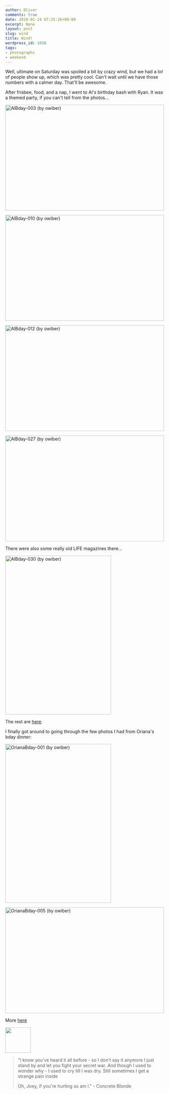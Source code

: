 ```yaml
---
author: Oliver
comments: true
date: 2010-01-24 07:25:26+00:00
excerpt: None
layout: post
slug: wind
title: Wind!
wordpress_id: 1038
tags:
- photographs
- weekend
---
```


Well, ultimate on Saturday was spoiled a bit by crazy wind, but we had a <em>lot</em> of people show up, which was pretty cool.  Can't wait until we have those numbers with a calmer day.  That'll be awesome.

After frisbee, food, and a nap, I went to Al's birthday bash with Ryan.  It was a themed party, if you can't tell from the photos...

<a href="http://www.flickr.com/photos/owiber/4299852926/" title="AlBday-003 (by owiber)"><img src="https://farm3.static.flickr.com/2707/4299852926_61d2d4f333.jpg" title="AlBday-003 (by owiber)" alt="AlBday-003 (by owiber)" width="500" height="333" /></a>

<a href="http://www.flickr.com/photos/owiber/4299860366/" title="AlBday-010 (by owiber)"><img src="https://farm3.static.flickr.com/2543/4299860366_eb9ecfb76c.jpg" title="AlBday-010 (by owiber)" alt="AlBday-010 (by owiber)" width="500" height="333" /></a>

<a href="http://www.flickr.com/photos/owiber/4299114043/" title="AlBday-012 (by owiber)"><img src="https://farm5.static.flickr.com/4045/4299114043_d92533d841.jpg" title="AlBday-012 (by owiber)" alt="AlBday-012 (by owiber)" width="500" height="333" /></a>

<a href="http://www.flickr.com/photos/owiber/4299127649/" title="AlBday-027 (by owiber)"><img src="https://farm5.static.flickr.com/4026/4299127649_abb0255506.jpg" title="AlBday-027 (by owiber)" alt="AlBday-027 (by owiber)" width="500" height="333" /></a>

There were also some really old LIFE magazines there...

<a href="http://www.flickr.com/photos/owiber/4299878454/" title="AlBday-030 (by owiber)"><img src="https://farm3.static.flickr.com/2716/4299878454_8aa9ba0994.jpg" title="AlBday-030 (by owiber)" alt="AlBday-030 (by owiber)" width="333" height="500" /></a>

The rest are <a href="http://www.flickr.com/photos/owiber/sets/72157623272026770/">here</a>.

I finally got around to going through the few photos I had from Oriana's bday dinner:

<a href="http://www.flickr.com/photos/owiber/4299839908/" title="OrianaBday-001 (by owiber)"><img src="https://farm5.static.flickr.com/4005/4299839908_1b62fe7936.jpg" title="OrianaBday-001 (by owiber)" alt="OrianaBday-001 (by owiber)" width="333" height="500" /></a>

<a href="http://www.flickr.com/photos/owiber/4299095297/" title="OrianaBday-005 (by owiber)"><img src="https://farm3.static.flickr.com/2586/4299095297_8660f788bd.jpg" title="OrianaBday-005 (by owiber)" alt="OrianaBday-005 (by owiber)" width="500" height="333" /></a>

More <a href="http://www.flickr.com/photos/owiber/sets/72157623272030924/">here</a>

<a href="https://www.owiber.com/?attachment_id=1039" rel="attachment wp-att-1039"><img src="https://www.owiber.com/wp-content/uploads/2010/01/Photo-on-2010-01-24-at-01.21-80x80.jpg" alt="" title="Photo on 2010-01-24 at 01.21" width="80" height="80" class="alignnone size-thumbnail wp-image-1039" /></a>

<blockquote class="lyrics">"I know you've heard it all before -
so I don't say it anymore
I just stand by and let you fight your secret war.
And though I used to wonder why -
I used to cry till I was dry.
Still sometimes I get a strange pain inside

Oh, Joey, if you're hurting so am I." - Concrete Blonde</blockquote>

